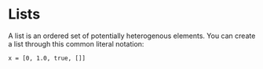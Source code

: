 # Lists

A list is an ordered set of potentially heterogenous elements. You can create a list through this common literal notation:

```
x = [0, 1.0, true, []]
```